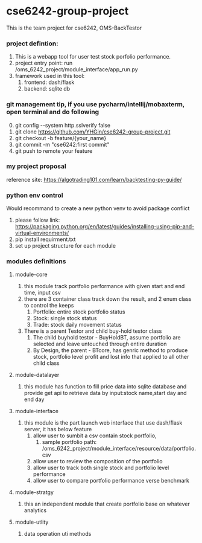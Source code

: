 # cse6242-group-project
This is the team project for cse6242, OMS-BackTestor

### project defintion:
1. This is a webapp tool for user test stock porfolio performance.
2. project entry point: run /oms_6242_project/module_interface/app_run.py
3. framework used in this tool: 
   1. frontend: dash/flask
   2. backend: sqlite db

### git management tip, if you use pycharm/intellij/mobaxterm, open terminal and do following
0. git config --system http.sslverify false
1. git clone https://github.com/YHGin/cse6242-group-project.git
2. git checkout -b feature/{your_name}
3. git commit -m "cse6242:first commit"
4. git push to remote your feature
   
### my project proposal 
reference site: https://algotrading101.com/learn/backtesting-py-guide/

### python env control
Would recommand to create a new python venv to avoid package conflict
1. please follow link: https://packaging.python.org/en/latest/guides/installing-using-pip-and-virtual-environments/ 
1. pip install requirment.txt
2. set up project structure for each module

### modules definitions
1. module-core
   1. this module track portfolio performance with given start and end time, input csv
   2. there are 3 container class track down the result, and 2 enum class to control the keeps
      1. Portfolio: entire stock portfolio status
      2. Stock: single stock status
      3. Trade: stock daily movement status
   4. There is a parent Testor and child buy-hold testor class
      1. The child buyhold testor - BuyHoldBT, assume portfolio are selected and leave untouched through entire duration
      2. By Design, the parent - BTcore, has genric method to produce stock, portfolio level profit and lost info that applied to all other child class

2. module-datalayer
   1. this module has function to fill price data into sqlite database and provide get api to retrieve data by input:stock name,start day and end day
3. module-interface
   1. this module is the part launch web interface that use dash/flask server, it has below feature
      1. allow user to sumbit a csv contain stock portfolio, 
         1. sample portfolio path: /oms_6242_project/module_interface/resource/data/portfolio.csv
      2. allow user to review the composition of the portfolio
      3. allow user to track both single stock and portfolio level performance
      4. allow user to compare portfolio performance verse benchmark
4. module-stratgy
   1. this an independent module that create portfolio base on whatever analytics
5. module-utlity
   1. data operation uti methods

